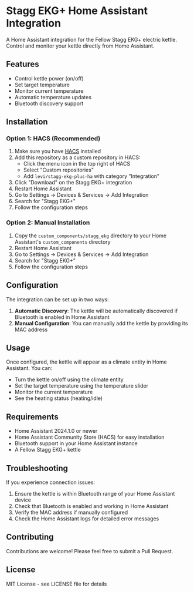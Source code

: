 # Stagg EKG+ Home Assistant Integration

A Home Assistant integration for the Fellow Stagg EKG+ electric kettle. Control and monitor your kettle directly from Home Assistant.

## Features

- Control kettle power (on/off)
- Set target temperature
- Monitor current temperature
- Automatic temperature updates
- Bluetooth discovery support

## Installation

### Option 1: HACS (Recommended)

1. Make sure you have [HACS](https://hacs.xyz) installed
2. Add this repository as a custom repository in HACS:
   - Click the menu icon in the top right of HACS
   - Select "Custom repositories"
   - Add `levi/stagg-ekg-plus-ha` with category "Integration"
3. Click "Download" on the Stagg EKG+ integration
4. Restart Home Assistant
5. Go to Settings -> Devices & Services -> Add Integration
6. Search for "Stagg EKG+"
7. Follow the configuration steps

### Option 2: Manual Installation

1. Copy the `custom_components/stagg_ekg` directory to your Home Assistant's `custom_components` directory
2. Restart Home Assistant
3. Go to Settings -> Devices & Services -> Add Integration
4. Search for "Stagg EKG+"
5. Follow the configuration steps

## Configuration

The integration can be set up in two ways:

1. **Automatic Discovery**: The kettle will be automatically discovered if Bluetooth is enabled in Home Assistant
2. **Manual Configuration**: You can manually add the kettle by providing its MAC address

## Usage

Once configured, the kettle will appear as a climate entity in Home Assistant. You can:

- Turn the kettle on/off using the climate entity
- Set the target temperature using the temperature slider
- Monitor the current temperature
- See the heating status (heating/idle)

## Requirements

- Home Assistant 2024.1.0 or newer
- Home Assistant Community Store (HACS) for easy installation
- Bluetooth support in your Home Assistant instance
- A Fellow Stagg EKG+ kettle

## Troubleshooting

If you experience connection issues:
1. Ensure the kettle is within Bluetooth range of your Home Assistant device
2. Check that Bluetooth is enabled and working in Home Assistant
3. Verify the MAC address if manually configured
4. Check the Home Assistant logs for detailed error messages

## Contributing

Contributions are welcome! Please feel free to submit a Pull Request.

## License

MIT License - see LICENSE file for details
